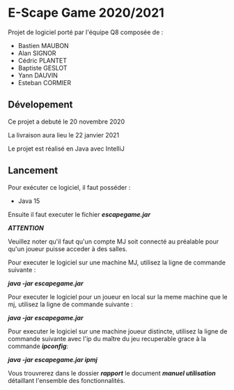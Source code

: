 # E-Scape Game 2020/2021
Projet de logiciel porté par l'équipe Q8 composée de :
  * Bastien MAUBON
  * Alan SIGNOR
  * Cédric PLANTET
  * Baptiste GESLOT
  * Yann DAUVIN 
  * Esteban CORMIER

## Dévelopement
Ce projet a debuté le 20 novembre 2020

La livraison aura lieu le 22 janvier 2021

Le projet est réalisé en Java avec IntelliJ

## Lancement

Pour exécuter ce logiciel, il faut posséder :

- Java 15

Ensuite il faut executer le fichier ***escapegame.jar***

***ATTENTION*** 

Veuillez noter qu'il faut qu'un compte MJ soit connecté au préalable pour qu'un
joueur puisse acceder à des salles.

Pour executer le logiciel sur une machine MJ, utilisez la ligne de commande suivante :

***java -jar escapegame.jar***

Pour executer le logiciel pour un joueur en local sur la meme machine que le mj, utilisez la ligne de commande suivante :

***java -jar escapegame.jar***

Pour executer le logiciel sur une machine joueur distincte, utilisez la ligne de commande suivante avec l'ip du maître du jeu recuperable grace à la commande ***ipconfig***:

***java -jar escapegame.jar ipmj***

Vous trouvrerez dans le dossier ***rapport*** le document ***manuel utilisation*** détaillant l'ensemble des fonctionnalités.
